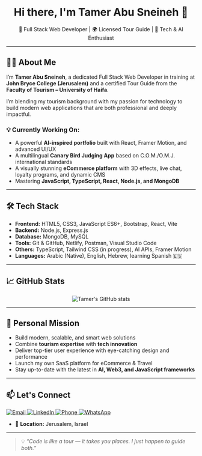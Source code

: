 <h1 align="center">Hi there, I'm Tamer Abu Sneineh 👋</h1>

<p align="center">
  🧠 Full Stack Web Developer | 🌍 Licensed Tour Guide | 🚀 Tech & AI Enthusiast
</p>

---

## 👨‍💻 About Me

I’m **Tamer Abu Sneineh**, a dedicated Full Stack Web Developer in training at **John Bryce College (Jerusalem)** and a certified Tour Guide from the **Faculty of Tourism – University of Haifa**.

I’m blending my tourism background with my passion for technology to build modern web applications that are both professional and deeply impactful.

### 💡 Currently Working On:

- A powerful **AI-inspired portfolio** built with React, Framer Motion, and advanced UI/UX
- A multilingual **Canary Bird Judging App** based on C.O.M./O.M.J. international standards
- A visually stunning **eCommerce platform** with 3D effects, live chat, loyalty programs, and dynamic CMS
- Mastering **JavaScript, TypeScript, React, Node.js, and MongoDB**

---

## 🛠️ Tech Stack

- **Frontend:** HTML5, CSS3, JavaScript ES6+, Bootstrap, React, Vite
- **Backend:** Node.js, Express.js
- **Database:** MongoDB, MySQL
- **Tools:** Git & GitHub, Netlify, Postman, Visual Studio Code
- **Others:** TypeScript, Tailwind CSS (in progress), AI APIs, Framer Motion
- **Languages:** Arabic (Native), English, Hebrew, learning Spanish 🇪🇸

---

## 📈 GitHub Stats

<p align="center">
  <img src="https://github-readme-stats.vercel.app/api?username=v3tamer&show_icons=true&theme=github_dark&hide_border=true" alt="Tamer's GitHub stats" />
</p>

---

## 🎯 Personal Mission

- Build modern, scalable, and smart web solutions
- Combine **tourism expertise** with **tech innovation**
- Deliver top-tier user experience with eye-catching design and performance
- Launch my own SaaS platform for eCommerce & Travel
- Stay up-to-date with the latest in **AI, Web3, and JavaScript frameworks**

---

## 📫 Let's Connect

<p align="left">
  <a href="mailto:v3tamer@gmail.com" target="_blank">
    <img alt="Email" src="https://img.shields.io/badge/Email-v3tamer@gmail.com-red?style=flat-square&logo=gmail" />
  </a>
  <a href="https://www.linkedin.com/in/tamer-a-sneineh-06b3b930b" target="_blank">
    <img alt="LinkedIn" src="https://img.shields.io/badge/LinkedIn-Connect-blue?style=flat-square&logo=linkedin" />
  </a>
  <a href="tel:+972504692550">
    <img alt="Phone" src="https://img.shields.io/badge/Phone-+972504692550-brightgreen?style=flat-square&logo=whatsapp" />
  </a>
  <a href="https://wa.me/972504692550" target="_blank">
    <img alt="WhatsApp" src="https://img.shields.io/badge/WhatsApp-Message-green?style=flat-square&logo=whatsapp" />
  </a>
</p>

- 📍 **Location:** Jerusalem, Israel



---

> 💡 *“Code is like a tour — it takes you places. I just happen to guide both.”*
